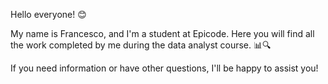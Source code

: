 Hello everyone! 😊

My name is Francesco, and I'm a student at Epicode.
Here you will find all the work completed by me during the data analyst course. 📊🔍

If you need information or have other questions, I'll be happy to assist you!
